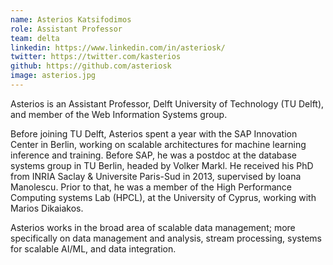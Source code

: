 ```yaml
---
name: Asterios Katsifodimos
role: Assistant Professor
team: delta
linkedin: https://www.linkedin.com/in/asteriosk/
twitter: https://twitter.com/kasterios
github: https://github.com/asteriosk
image: asterios.jpg
---
```


Asterios is an Assistant Professor, Delft University of Technology (TU Delft), and member of the Web Information Systems group.

Before joining TU Delft, Asterios spent a year with the SAP Innovation Center in Berlin, working on scalable architectures for machine learning inference and training. Before SAP, he was a postdoc at the database systems group in TU Berlin, headed by Volker Markl. He received his PhD from INRIA Saclay & Universite Paris-Sud in 2013, supervised by Ioana Manolescu. Prior to that, he was a member of the High Performance Computing systems Lab (HPCL), at the University of Cyprus, working with Marios Dikaiakos.

Asterios works in the broad area of scalable data management; more specifically on data management and analysis, stream processing, systems for scalable AI/ML, and data integration.
